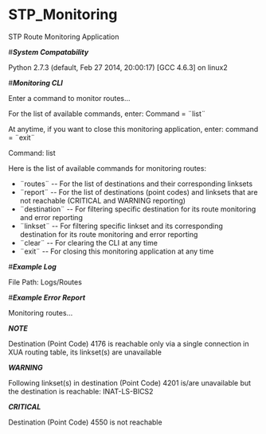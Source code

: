 # STP_Monitoring
STP Route Monitoring Application


#***System Compatability***

Python 2.7.3 (default, Feb 27 2014, 20:00:17) 
[GCC 4.6.3] on linux2


#***Monitoring CLI***

Enter a command to monitor routes...

For the list of available commands, enter: Command = ¨list¨

At anytime, if you want to close this monitoring application, enter: command = ¨exit¨


Command: list


Here is the list of available commands for monitoring routes:

* ¨routes¨      -- For the list of destinations and their corresponding linksets
* ¨report¨      -- For the list of destinations (point codes) and linksets that are not reachable (CRITICAL and WARNING reporting)
* ¨destination¨ -- For filtering specific destination for its route monitoring and error reporting
* ¨linkset¨     -- For filtering specific linkset and its corresponding destination for its route monitoring and error reporting
* ¨clear¨       -- For clearing the  CLI at any time
* ¨exit¨        -- For closing this monitoring application at any time



#***Example Log***

File Path: Logs/Routes


#***Example Error Report***

Monitoring routes...


***NOTE***

Destination (Point Code)  4176  is reachable only via a single connection in XUA routing table, its linkset(s) are unavailable


***WARNING***

Following linkset(s) in destination (Point Code)  4201  is/are unavailable but the destination is reachable: 
INAT-LS-BICS2


***CRITICAL***

Destination (Point Code)  4550  is not reachable
